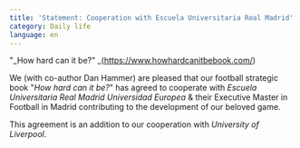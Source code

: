 ```yaml
---
title: 'Statement: Cooperation with Escuela Universitaria Real Madrid'
category: Daily life
language: en
---
```

"_How hard can it be?" _(https://www.howhardcanitbebook.com/)

We (with co-author Dan Hammer) are pleased that our football strategic book "_How hard can it be?_" has agreed to cooperate with _Escuela Universitaria Real Madrid Universidad Europea_ & their Executive Master in Football in Madrid contributing to the development of our beloved game.

This agreement is an addition to our cooperation with _University of Liverpool_.
